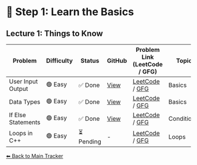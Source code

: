 # 🧠 Step 1: Learn the Basics
## Lecture 1: Things to Know

| Problem | Difficulty | Status | GitHub | Problem Link (LeetCode / GFG) | Topics |
|----------|-------------|---------|---------|-------------------------------|----------|
| User Input Output | 🟢 Easy | ✅ Done | [View](../../Step_1_Learn_the_Basics/userInputOutput.cpp) | [LeetCode](https://leetcode.com/problems/example-link) / [GFG](https://www.geeksforgeeks.org/example-link) | Basics |
| Data Types | 🟢 Easy | ✅ Done | [View](../../Step_1_Learn_the_Basics/dataTypes.cpp) | [LeetCode](https://leetcode.com/problems/example-link) / [GFG](https://www.geeksforgeeks.org/example-link) | Basics |
| If Else Statements | 🟢 Easy | ✅ Done | [View](../../Step_1_Learn_the_Basics/studentGrade.cpp) | [LeetCode](https://leetcode.com/problems/example-link) / [GFG](https://www.geeksforgeeks.org/example-link) | Conditionals |
| Loops in C++ | 🟢 Easy | ⏳ Pending | - | [LeetCode](https://leetcode.com/problems/example-link) / [GFG](https://www.geeksforgeeks.org/example-link) | Loops |

[⬅ Back to Main Tracker](../README.md)
